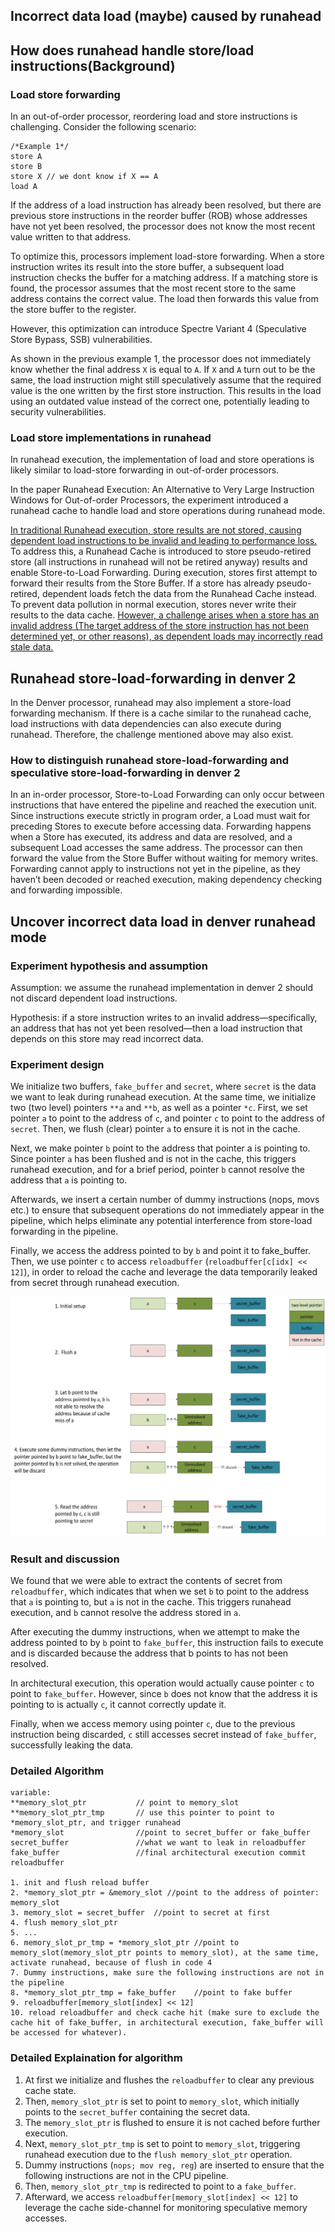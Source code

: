 ## Incorrect data load (maybe) caused by runahead
## How does runahead handle store/load instructions(Background)

### Load store forwarding
In an out-of-order processor, reordering load and store instructions is challenging. Consider the following scenario:

```
/*Example 1*/
store A
store B
store X // we dont know if X == A
load A
```

If the address of a load instruction has already been resolved, but there are previous store instructions in the reorder buffer (ROB) whose addresses have not yet been resolved, the processor does not know the most recent value written to that address.

To optimize this, processors implement load-store forwarding. When a store instruction writes its result into the store buffer, a subsequent load instruction checks the buffer for a matching address. If a matching store is found, the processor assumes that the most recent store to the same address contains the correct value. The load then forwards this value from the store buffer to the register.

However, this optimization can introduce Spectre Variant 4 (Speculative Store Bypass, SSB) vulnerabilities.

As shown in the previous example 1, the processor does not immediately know whether the final address `X` is equal to `A`. If `X` and `A` turn out to be the same, the load instruction might still speculatively assume that the required value is the one written by the first store instruction. This results in the load using an outdated value instead of the correct one, potentially leading to security vulnerabilities.

### Load store implementations in runahead
In runahead execution, the implementation of load and store operations is likely similar to load-store forwarding in out-of-order processors.

In the paper Runahead Execution: An Alternative to Very Large
Instruction Windows for Out-of-order Processors, the experiment introduced a runahead cache to handle load and store operations during runahead mode.

<u>In traditional Runahead execution, store results are not stored, causing dependent load instructions to be invalid and leading to performance loss.</u> To address this, a Runahead Cache is introduced to store pseudo-retired store (all instructions in runahead will not be retired anyway) results and enable Store-to-Load Forwarding. During execution, stores first attempt to forward their results from the Store Buffer. If a store has already pseudo-retired, dependent loads fetch the data from the Runahead Cache instead. To prevent data pollution in normal execution, stores never write their results to the data cache. <u> However, a challenge arises when a store has an invalid address (The target address of the store instruction has not been determined yet, or other reasons), as dependent loads may incorrectly read stale data. </u>

## Runahead store-load-forwarding in denver 2
In the Denver processor, runahead may also implement a store-load forwarding mechanism. If there is a cache similar to the runahead cache, load instructions with data dependencies can also execute during runahead. Therefore, the challenge mentioned above may also exist.

### How to distinguish runahead store-load-forwarding and speculative store-load-forwarding in denver 2
In an in-order processor, Store-to-Load Forwarding can only occur between instructions that have entered the pipeline and reached the execution unit. Since instructions execute strictly in program order, a Load must wait for preceding Stores to execute before accessing data. Forwarding happens when a Store has executed, its address and data are resolved, and a subsequent Load accesses the same address. The processor can then forward the value from the Store Buffer without waiting for memory writes. Forwarding cannot apply to instructions not yet in the pipeline, as they haven’t been decoded or reached execution, making dependency checking and forwarding impossible.


## Uncover incorrect data load in denver runahead mode
### Experiment hypothesis and assumption
Assumption: we assume the runahead implementation in denver 2 should not discard dependent load instructions.

Hypothesis: if a store instruction writes to an invalid address—specifically, an address that has not yet been resolved—then a load instruction that depends on this store may read incorrect data.

### Experiment design

We initialize two buffers, `fake_buffer` and `secret`, where `secret` is the data we want to leak during runahead execution. At the same time, we initialize two (two level) pointers `**a` and `**b`, as well as a pointer `*c`. First, we set pointer `a` to point to the address of `c`, and pointer `c` to point to the address of `secret`. Then, we flush (clear) pointer `a` to ensure it is not in the cache.

Next, we make pointer `b` point to the address that pointer a is pointing to. Since pointer `a` has been flushed and is not in the cache, this triggers runahead execution, and for a brief period, pointer `b` cannot resolve the address that `a` is pointing to.

Afterwards, we insert a certain number of dummy instructions (nops, movs etc.) to ensure that subsequent operations do not immediately appear in the pipeline, which helps eliminate any potential interference from store-load forwarding in the pipeline.

Finally, we access the address pointed to by `b` and point it to fake_buffer. Then, we use pointer `c` to access `reloadbuffer` (`reloadbuffer[c[idx] << 12]`), in order to reload the cache and leverage the data temporarily leaked from secret through runahead execution.

![fault-depend](./imgs/depend_error.png)
### Result and discussion
We found that we were able to extract the contents of secret from `reloadbuffer`, which indicates that when we set `b` to point to the address that `a` is pointing to, but `a` is not in the cache. This triggers runahead execution, and `b` cannot resolve the address stored in `a`.

After executing the dummy instructions, when we attempt to make the address pointed to by `b` point to `fake_buffer`, this instruction fails to execute and is discarded because the address that b points to has not been resolved.

In architectural execution, this operation would actually cause pointer `c` to point to `fake_buffer`. However, since `b` does not know that the address it is pointing to is actually `c`, it cannot correctly update it.

Finally, when we access memory using pointer `c`, due to the previous instruction being discarded, `c` still accesses secret instead of `fake_buffer`, successfully leaking the data.


### Detailed Algorithm
```
variable:
**memory_slot_ptr           // point to memory_slot
**memory_slot_ptr_tmp       // use this pointer to point to *memory_slot_ptr, and trigger runahead
*memory_slot                //point to secret_buffer or fake_buffer
secret_buffer               //what we want to leak in reloadbuffer
fake_buffer                 //final architectural execution commit
reloadbuffer

1. init and flush reload buffer
2. *memory_slot_ptr = &memory_slot //point to the address of pointer: memory_slot
3. memory_slot = secret_buffer  //point to secret at first
4. flush memory_slot_ptr
5. ...
6. memory_slot_pr_tmp = *memory_slot_ptr //point to memory_slot(memory_slot_ptr points to memory_slot), at the same time, activate runahead, because of flush in code 4
7. Dummy instructions, make sure the following instructions are not in the pipeline
8. *memory_slot_ptr_tmp = fake_buffer    //point to fake buffer
9. reloadbuffer[memory_slot[index] << 12]
10. reload reloadbuffer and check cache hit (make sure to exclude the cache hit of fake_buffer, in architectural execution, fake_buffer will be accessed for whatever).
```

### Detailed Explaination for algorithm
1. At first we initialize and flushes the `reloadbuffer` to clear any previous cache state. 
2. Then, `memory_slot_ptr` is set to point to `memory_slot`, which initially points to the `secret_buffer` containing the secret data. 
3. The `memory_slot_ptr` is flushed to ensure it is not cached before further execution. 
4. Next, `memory_slot_ptr_tmp` is set to point to `memory_slot`, triggering runahead execution due to the `flush memory_slot_ptr` operation. 
5. Dummy instructions (`nops; mov reg, reg`) are inserted to ensure that the following instructions are not in the CPU pipeline. 
6. Then, `memory_slot_ptr_tmp` is redirected to point to a `fake_buffer`. 
7. Afterward, we access `reloadbuffer[memory_slot[index] << 12]` to leverage the cache side-channel for monitoring speculative memory accesses.





